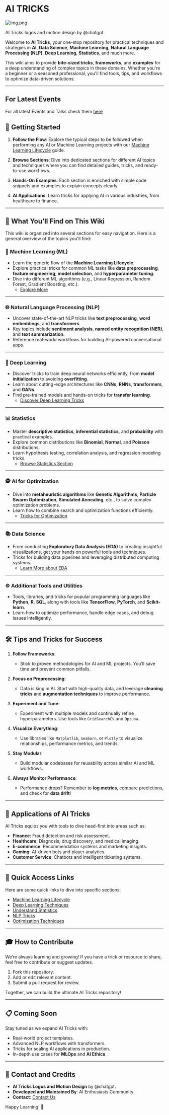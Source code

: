 # AI TRICKS 
![img.png](img.png)

AI Tricks logos and motion design by @chatgpt.

Welcome to **AI Tricks**, your one-stop repository for practical techniques and strategies in **AI**, **Data Science**, **Machine Learning**, **Natural Language Processing (NLP)**, **Deep Learning**, **Statistics**, and much more.

This wiki aims to provide **bite-sized tricks**, **frameworks**, and **examples** for a deep understanding of complex topics in these domains. Whether you're a beginner or a seasoned professional, you'll find tools, tips, and workflows to optimize data-driven solutions.

---

## **For Latest Events**
For all latest Events and Talks check them [here](TALKS.md) 

## 🌟 **Getting Started**

1. **Follow the Flow**:
   Explore the typical steps to be followed when performing any AI or Machine Learning projects with our [Machine Learning Lifecycle](Machine%20Learning/Generic-Methodology.md) guide.

2. **Browse Sections**:
   Dive into dedicated sections for different AI topics and techniques where you can find detailed guides, tricks, and ready-to-use workflows.

3. **Hands-On Examples**:
   Each section is enriched with simple code snippets and examples to explain concepts clearly.

4. **AI Applications**:
   Learn tricks for applying AI in various industries, from healthcare to finance.

---

## 📖 **What You’ll Find on This Wiki**

This wiki is organized into several sections for easy navigation. Here is a general overview of the topics you'll find:

### 🧠 **Machine Learning (ML)**
- Learn the generic flow of the **Machine Learning Lifecycle**.
- Explore practical tricks for common ML tasks like **data preprocessing**, **feature engineering**, **model selection**, and **hyperparameter tuning**.
- Dive into different ML algorithms (e.g., Linear Regression, Random Forest, Gradient Boosting, etc.).
  - [Explore More](Machine%20Learning/Generic-Methodology.md)

---

### 🌐 **Natural Language Processing (NLP)**
- Uncover state-of-the-art NLP tricks like **text preprocessing**, **word embeddings**, and **transformers**.
- Key topics include **sentiment analysis**, **named entity recognition (NER)**, and **text summarization**.
- Reference real-world workflows for building AI-powered conversational apps.

---

### 🤖 **Deep Learning**
- Discover tricks to train deep neural networks efficiently, from **model initialization** to avoiding **overfitting**.
- Learn about cutting-edge architectures like **CNNs**, **RNNs**, **transformers**, and **GANs**.
- Find pre-trained models and hands-on tricks for **transfer learning**.
  - [Discover Deep Learning Tricks](Deep%20Learning/Introduction.md)

---

### 📊 **Statistics**
- Master **descriptive statistics**, **inferential statistics**, and **probability** with practical examples.
- Explore common distributions like **Binomial**, **Normal**, and **Poisson** distributions.
- Learn hypothesis testing, correlation analysis, and regression modeling tricks.
  - [Browse Statistics Section](Core%20Foundations/Statistics.md)

---

### 🕵️ **AI for Optimization**
- Dive into **metaheuristic algorithms** like **Genetic Algorithms**, **Particle Swarm Optimization**, **Simulated Annealing**, etc., to solve complex optimization problems.
- Learn how to combine search and optimization functions efficiently.
  - [Tricks for Optimization](Search%20And%20Optimization/General.md)

---

### 📚 **Data Science**
- From conducting **Exploratory Data Analysis (EDA)** to creating insightful visualizations, get your hands on powerful tools and techniques.
- Tricks for building data pipelines and leveraging distributed computing systems.
  - [Learn More about EDA](DataScience/EDA-Tips.md)

---

### ⚙️ **Additional Tools and Utilities**
- Tools, libraries, and tricks for popular programming languages like **Python**, **R**, **SQL**, along with tools like **TensorFlow**, **PyTorch**, and **Scikit-learn**.
- Learn how to optimize performance, handle edge cases, and debug issues intelligently.

---

## 🛠 **Tips and Tricks for Success**

1. **Follow Frameworks**:
   - Stick to proven methodologies for AI and ML projects. You’ll save time and prevent common pitfalls.

2. **Focus on Preprocessing**:
   - Data is king in AI. Start with high-quality data, and leverage **cleaning tricks** and **augmentation techniques** to improve performance.

3. **Experiment and Tune**:
   - Experiment with multiple models and continually refine hyperparameters. Use tools like `GridSearchCV` and `Optuna`.

4. **Visualize Everything**:
   - Use libraries like `Matplotlib`, `Seaborn`, or `Plotly` to visualize relationships, performance metrics, and trends.

5. **Stay Modular**:
   - Build modular codebases for reusability across similar AI and ML workflows.

6. **Always Monitor Performance**:
   - Performance drops? Remember to **log metrics**, compare predictions, and check for **data drift**!

---

## 💼 **Applications of AI Tricks**

AI Tricks equips you with tools to dive head-first into areas such as:
- **Finance**: Fraud detection and risk assessment.
- **Healthcare**: Diagnosis, drug discovery, and medical imaging.
- **E-commerce**: Recommendation systems and marketing insights.
- **Gaming**: AI-driven bots and player analytics.
- **Customer Service**: Chatbots and intelligent ticketing systems.

---

## 🔗 **Quick Access Links**

Here are some quick links to dive into specific sections:
- [Machine Learning Lifecycle](Machine%20Learning/Generic-Methodology.md)
- [Deep Learning Techniques](DeepLearning/Deep-Learning-Tricks.md)
- [Understand Statistics](Statistics/Quick-Stat-Tricks.md)
- [NLP Tricks](NLP/NLP-Tricks.md)
- [Optimization Techniques](Optimization/Optimization-Tricks.md)

---

## 🎓 **How to Contribute**

We’re always learning and growing! If you have a trick or resource to share, feel free to contribute or suggest updates.

1. Fork this repository.
2. Add or edit relevant content.
3. Submit a pull request for review.

Together, we can build the ultimate AI Tricks repository!

---

## 📋 **Coming Soon**

Stay tuned as we expand AI Tricks with:
- Real-world project templates.
- Advanced NLP workflows with transformers.
- Tricks for scaling AI applications in production.
- In-depth use cases for **MLOps** and **AI Ethics**.

---

## 📢 **Contact and Credits**

- **AI Tricks Logos and Motion Design** by @chatgpt.
- **Developed and Maintained By**: AI Enthusiasts Community.
- **Contact**: [Contact Us](mailto:ai.tricks@example.com)

Happy Learning! 🚀